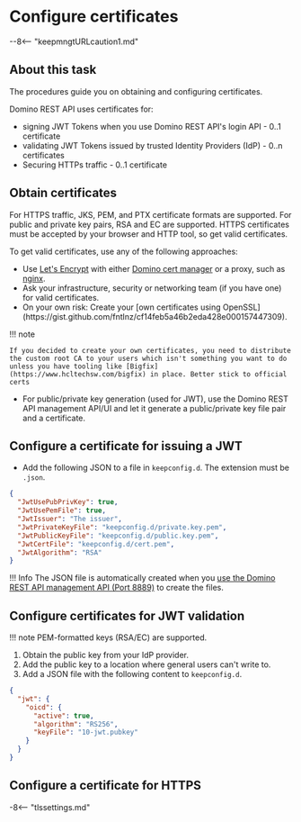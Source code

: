 # Configure certificates

--8<-- "keepmngtURLcaution1.md"

## About this task

The procedures guide you on obtaining and configuring certificates.

Domino REST API uses certificates for:

- signing JWT Tokens when you use Domino REST API's login API - 0..1 certificate
- validating JWT Tokens issued by trusted Identity Providers (IdP) - 0..n certificates
- Securing HTTPs traffic - 0..1 certificate

## Obtain certificates

For HTTPS traffic, JKS, PEM, and PTX certificate formats are supported. For public and private key pairs, RSA and EC are supported. HTTPS certificates must be accepted by your browser and HTTP tool, so get valid certificates.

To get valid certificates, use any of the following approaches:

- Use [Let's Encrypt](https://letsencrypt.org/) with either [Domino cert manager](https://help.hcltechsw.com/domino/12.0.2/admin/secu_le_using_certificate_manager.html) or a proxy, such as [nginx](../web/index.md).
- Ask your infrastructure, security or networking team (if you have one) for valid certificates.
- <!--Wanting the first two options,-->On your own risk: Create your [own certificates using OpenSSL](https://gist.github.com/fntlnz/cf14feb5a46b2eda428e000157447309).

!!! note

    If you decided to create your own certificates, you need to distribute the custom root CA to your users which isn't something you want to do unless you have tooling like [Bigfix](https://www.hcltechsw.com/bigfix) in place. Better stick to official certs

- For public/private key generation (used for JWT), use the Domino REST API management API/UI and let it generate a public/private key file pair and a certificate.

## Configure a certificate for issuing a JWT

<!--To configure a certificate for issuing a JWT:-->

- Add the following JSON to a file in `keepconfig.d`. The extension must be `.json`.

```json
{
  "JwtUsePubPrivKey": true,
  "JwtUsePemFile": true,
  "JwtIssuer": "The issuer",
  "JwtPrivateKeyFile": "keepconfig.d/private.key.pem",
  "JwtPublicKeyFile": "keepconfig.d/public.key.pem",
  "JwtCertFile": "keepconfig.d/cert.pem",
  "JwtAlgorithm": "RSA"
}
```

<!-- prettier-ignore -->
!!! Info
    The JSON file is automatically created when you [use the Domino REST API management API (Port 8889)](../../references/security/encryption.md) to create the files.

## Configure certificates for JWT validation

<!-- prettier-ignore -->
!!! note
    PEM-formatted keys (RSA/EC) are supported.

<!--To configure certificates for JWT validation-->

1. Obtain the public key from your IdP provider.
2. Add the public key to a location where general users can't write to.
3. Add a JSON file with the following content to `keepconfig.d`.

```json
{
  "jwt": {
    "oicd": {
      "active": true,
      "algorithm": "RS256",
      "keyFile": "10-jwt.pubkey"
    }
  }
}
```

## Configure a certificate for HTTPS

-8<-- "tlssettings.md"
